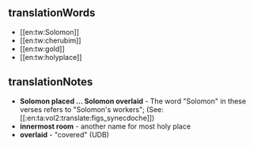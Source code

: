 ## translationWords

* [[en:tw:Solomon]]
* [[en:tw:cherubim]]
* [[en:tw:gold]]
* [[en:tw:holyplace]]

## translationNotes

* **Solomon placed ... Solomon overlaid** - The word "Solomon" in these verses refers to "Solomon's workers"; (See: [[:en:ta:vol2:translate:figs_synecdoche]])
* **innermost room** - another name for most holy place
* **overlaid** - "covered" (UDB)
